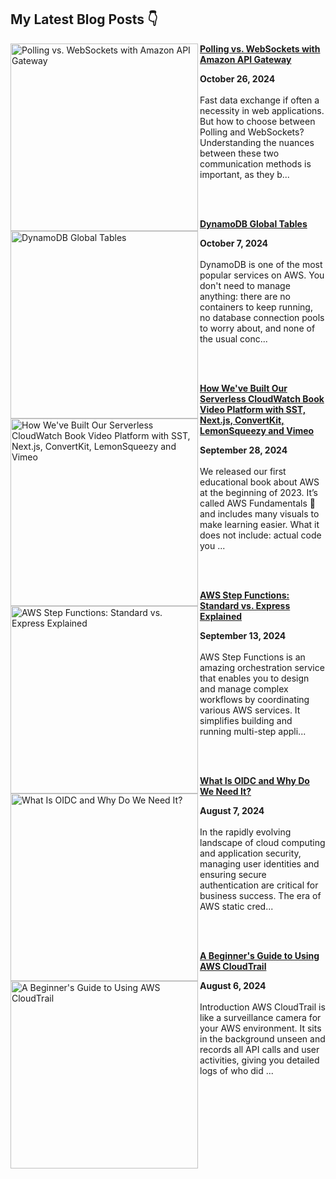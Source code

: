 ## My Latest Blog Posts 👇

<!-- HASHNODE_BLOG:START -->
<p align="left"><a href="https://blog.awsfundamentals.com/polling-vs-websockets-with-amazon-api-gateway" title="Polling vs. WebSockets with Amazon API Gateway"><img src="https://cdn.hashnode.com/res/hashnode/image/upload/v1729833164111/bbde6c0b-dc07-4e45-b00a-7ab1056b9d10.png" alt="Polling vs. WebSockets with Amazon API Gateway" width="300px" align="left" /></a><a href="https://blog.awsfundamentals.com/polling-vs-websockets-with-amazon-api-gateway" title="Polling vs. WebSockets with Amazon API Gateway"><strong>Polling vs. WebSockets with Amazon API Gateway</strong></a><div><strong>October 26, 2024</strong></div><br/>Fast data exchange if often a necessity in web applications. But how to choose between Polling and WebSockets? Understanding the nuances between these two communication methods is important, as they b...</p><br/><br/>

<p align="left"><a href="https://blog.awsfundamentals.com/dynamodb-global-tables" title="DynamoDB Global Tables"><img src="https://cdn.hashnode.com/res/hashnode/image/upload/v1727757805367/0fd5b25c-8712-41c1-8676-112d004068b3.png" alt="DynamoDB Global Tables" width="300px" align="left" /></a><a href="https://blog.awsfundamentals.com/dynamodb-global-tables" title="DynamoDB Global Tables"><strong>DynamoDB Global Tables</strong></a><div><strong>October 7, 2024</strong></div><br/>DynamoDB is one of the most popular services on AWS. You don't need to manage anything: there are no containers to keep running, no database connection pools to worry about, and none of the usual conc...</p><br/><br/>

<p align="left"><a href="https://blog.awsfundamentals.com/cwb-video-platform" title="How We've Built Our Serverless CloudWatch Book Video Platform with SST, Next.js, ConvertKit, LemonSqueezy and Vimeo"><img src="https://cdn.hashnode.com/res/hashnode/image/upload/v1727332794593/536e1a33-2b83-45e9-b586-bb71f0b452f2.png" alt="How We've Built Our Serverless CloudWatch Book Video Platform with SST, Next.js, ConvertKit, LemonSqueezy and Vimeo" width="300px" align="left" /></a><a href="https://blog.awsfundamentals.com/cwb-video-platform" title="How We've Built Our Serverless CloudWatch Book Video Platform with SST, Next.js, ConvertKit, LemonSqueezy and Vimeo"><strong>How We've Built Our Serverless CloudWatch Book Video Platform with SST, Next.js, ConvertKit, LemonSqueezy and Vimeo</strong></a><div><strong>September 28, 2024</strong></div><br/>We released our first educational book about AWS at the beginning of 2023. It’s called AWS Fundamentals 📙 and includes many visuals to make learning easier. What it does not include: actual code you ...</p><br/><br/>

<p align="left"><a href="https://blog.awsfundamentals.com/aws-step-functions-standard-vs-express-explained" title="AWS Step Functions: Standard vs. Express Explained"><img src="https://cdn.hashnode.com/res/hashnode/image/upload/v1726157929792/31e9354e-24eb-4842-9a18-4569b9ae95ef.png" alt="AWS Step Functions: Standard vs. Express Explained" width="300px" align="left" /></a><a href="https://blog.awsfundamentals.com/aws-step-functions-standard-vs-express-explained" title="AWS Step Functions: Standard vs. Express Explained"><strong>AWS Step Functions: Standard vs. Express Explained</strong></a><div><strong>September 13, 2024</strong></div><br/>AWS Step Functions is an amazing orchestration service that enables you to design and manage complex workflows by coordinating various AWS services. It simplifies building and running multi-step appli...</p><br/><br/>

<p align="left"><a href="https://blog.awsfundamentals.com/oidc-introduction" title="What Is OIDC and Why Do We Need It?"><img src="https://cdn.hashnode.com/res/hashnode/image/upload/v1723020938951/8ba946fa-ce9b-4ede-8bfd-68cc5225bf62.png" alt="What Is OIDC and Why Do We Need It?" width="300px" align="left" /></a><a href="https://blog.awsfundamentals.com/oidc-introduction" title="What Is OIDC and Why Do We Need It?"><strong>What Is OIDC and Why Do We Need It?</strong></a><div><strong>August 7, 2024</strong></div><br/>In the rapidly evolving landscape of cloud computing and application security, managing user identities and ensuring secure authentication are critical for business success. The era of AWS static cred...</p><br/><br/>

<p align="left"><a href="https://blog.awsfundamentals.com/aws-cloudtrail-introduction" title="A Beginner's Guide to Using AWS CloudTrail"><img src="https://cdn.hashnode.com/res/hashnode/image/upload/v1722926512676/9cd375eb-4961-44db-9a6c-734ca8444020.png" alt="A Beginner's Guide to Using AWS CloudTrail" width="300px" align="left" /></a><a href="https://blog.awsfundamentals.com/aws-cloudtrail-introduction" title="A Beginner's Guide to Using AWS CloudTrail"><strong>A Beginner's Guide to Using AWS CloudTrail</strong></a><div><strong>August 6, 2024</strong></div><br/>Introduction
AWS CloudTrail is like a surveillance camera for your AWS environment. It sits in the background unseen and records all API calls and user activities, giving you detailed logs of who did ...</p><br/><br/>


<!-- HASHNODE_BLOG:END -->
